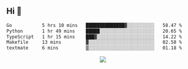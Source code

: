 ## Hi 👋

<!--START_SECTION:waka-->

```txt
Go           5 hrs 10 mins   ██████████████▓░░░░░░░░░░   58.47 %
Python       1 hr 49 mins    █████░░░░░░░░░░░░░░░░░░░░   20.65 %
TypeScript   1 hr 15 mins    ███▓░░░░░░░░░░░░░░░░░░░░░   14.22 %
Makefile     13 mins         ▓░░░░░░░░░░░░░░░░░░░░░░░░   02.58 %
textmate     6 mins          ▒░░░░░░░░░░░░░░░░░░░░░░░░   01.18 %
```

<!--END_SECTION:waka-->

<p align="center">
  <a href="https://wakatime.com/@d93f0e24-e3ad-4f8d-9b8b-385bab9124f6">
    <img src="https://wakatime.com/badge/user/d93f0e24-e3ad-4f8d-9b8b-385bab9124f6.svg" />
  </a>
</p>

